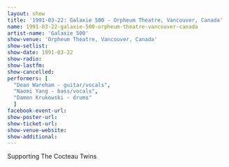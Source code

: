 ```yaml
---
layout: show
title: '1991-03-22: Galaxie 500 - Orpheum Theatre, Vancouver, Canada'
name: 1991-03-22-galaxie-500-orpheum-theatre-vancouver-canada
artist-name: 'Galaxie 500'
show-venue: 'Orpheum Theatre, Vancouver, Canada'
show-setlist: 
show-date: 1991-03-22
show-radio: 
show-lastfm: 
show-cancelled: 
performers: [
  "Dean Wareham - guitar/vocals",
  "Naomi Yang - bass/vocals",
  "Damon Krukowski - drums"
  ]
facebook-event-url: 
show-poster-url: 
show-ticket-url: 
show-venue-website: 
show-additional: 
---
```


Supporting The Cocteau Twins